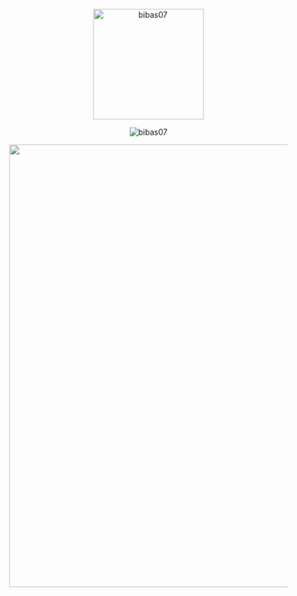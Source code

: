 <p align="left">
</p>


<div align="center">
<p><img align="center" src="https://github-readme-stats.vercel.app/api/top-langs?username=bibas07&show_icons=true&locale=en&layout=compact" alt="bibas07" height=200 /></p>

<p><img align="center" src="https://github-readme-streak-stats.herokuapp.com/?user=bibas07&" alt="bibas07" /></p>

<p><img align="center" src="https://github-profile-summary-cards.vercel.app/api/cards/profile-details?username=bibas07&theme=gruvbox" width="800"> </p>
</div>

